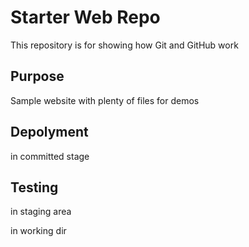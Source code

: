 # Starter Web Repo

This repository is for showing how Git and GitHub work

## Purpose

Sample website with plenty of files for demos

## Depolyment

in committed stage

## Testing

in staging area

in working dir